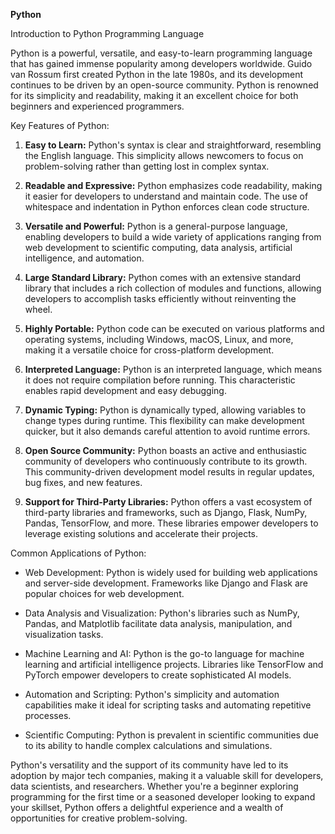    **Python**

Introduction to Python Programming Language

Python is a powerful, versatile, and easy-to-learn programming language that has gained immense popularity among developers worldwide. Guido van Rossum first created Python in the late 1980s, and its development continues to be driven by an open-source community. Python is renowned for its simplicity and readability, making it an excellent choice for both beginners and experienced programmers.

Key Features of Python:
1. **Easy to Learn:** Python's syntax is clear and straightforward, resembling the English language. This simplicity allows newcomers to focus on problem-solving rather than getting lost in complex syntax.

2. **Readable and Expressive:** Python emphasizes code readability, making it easier for developers to understand and maintain code. The use of whitespace and indentation in Python enforces clean code structure.

3. **Versatile and Powerful:** Python is a general-purpose language, enabling developers to build a wide variety of applications ranging from web development to scientific computing, data analysis, artificial intelligence, and automation.

4. **Large Standard Library:** Python comes with an extensive standard library that includes a rich collection of modules and functions, allowing developers to accomplish tasks efficiently without reinventing the wheel.

5. **Highly Portable:** Python code can be executed on various platforms and operating systems, including Windows, macOS, Linux, and more, making it a versatile choice for cross-platform development.

6. **Interpreted Language:** Python is an interpreted language, which means it does not require compilation before running. This characteristic enables rapid development and easy debugging.

7. **Dynamic Typing:** Python is dynamically typed, allowing variables to change types during runtime. This flexibility can make development quicker, but it also demands careful attention to avoid runtime errors.

8. **Open Source Community:** Python boasts an active and enthusiastic community of developers who continuously contribute to its growth. This community-driven development model results in regular updates, bug fixes, and new features.

9. **Support for Third-Party Libraries:** Python offers a vast ecosystem of third-party libraries and frameworks, such as Django, Flask, NumPy, Pandas, TensorFlow, and more. These libraries empower developers to leverage existing solutions and accelerate their projects.

Common Applications of Python:
- Web Development: Python is widely used for building web applications and server-side development. Frameworks like Django and Flask are popular choices for web development.

- Data Analysis and Visualization: Python's libraries such as NumPy, Pandas, and Matplotlib facilitate data analysis, manipulation, and visualization tasks.

- Machine Learning and AI: Python is the go-to language for machine learning and artificial intelligence projects. Libraries like TensorFlow and PyTorch empower developers to create sophisticated AI models.

- Automation and Scripting: Python's simplicity and automation capabilities make it ideal for scripting tasks and automating repetitive processes.

- Scientific Computing: Python is prevalent in scientific communities due to its ability to handle complex calculations and simulations.

Python's versatility and the support of its community have led to its adoption by major tech companies, making it a valuable skill for developers, data scientists, and researchers. Whether you're a beginner exploring programming for the first time or a seasoned developer looking to expand your skillset, Python offers a delightful experience and a wealth of opportunities for creative problem-solving.
